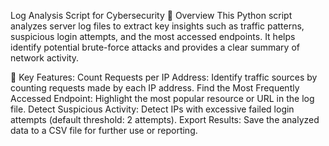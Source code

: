 Log Analysis Script for Cybersecurity
🚀 Overview
This Python script analyzes server log files to extract key insights such as traffic patterns, suspicious login attempts, and the most accessed endpoints. It helps identify potential brute-force attacks and provides a clear summary of network activity.

🔑 Key Features:
Count Requests per IP Address: Identify traffic sources by counting requests made by each IP address.
Find the Most Frequently Accessed Endpoint: Highlight the most popular resource or URL in the log file.
Detect Suspicious Activity: Detect IPs with excessive failed login attempts (default threshold: 2 attempts).
Export Results: Save the analyzed data to a CSV file for further use or reporting.
